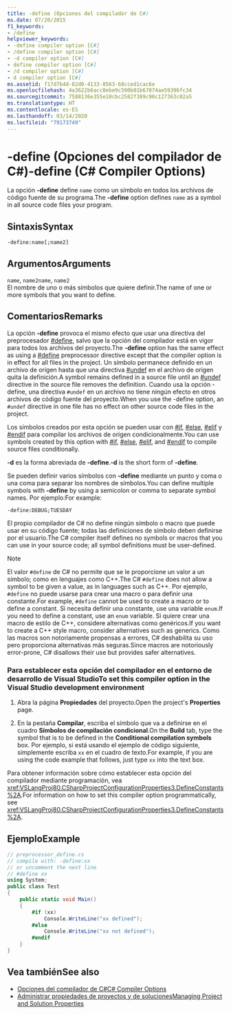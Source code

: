 ```yaml
---
title: -define (Opciones del compilador de C#)
ms.date: 07/20/2015
f1_keywords:
- /define
helpviewer_keywords:
- -define compiler option [C#]
- /define compiler option [C#]
- -d compiler option [C#]
- define compiler option [C#]
- /d compiler option [C#]
- d compiler option [C#]
ms.assetid: f17d7b4d-82d0-4133-8563-68cced1cac6e
ms.openlocfilehash: 4a3622b6acc8ebe9c590b01b67074ae59396fc34
ms.sourcegitcommit: 7588136e355e10cbc2582f389c90c127363c02a5
ms.translationtype: HT
ms.contentlocale: es-ES
ms.lasthandoff: 03/14/2020
ms.locfileid: "79173749"
---
```

# <a name="-define-c-compiler-options"></a><span data-ttu-id="0c0b6-102">-define (Opciones del compilador de C#)</span><span class="sxs-lookup"><span data-stu-id="0c0b6-102">-define (C# Compiler Options)</span></span>
<span data-ttu-id="0c0b6-103">La opción **-define** define `name` como un símbolo en todos los archivos de código fuente de su programa.</span><span class="sxs-lookup"><span data-stu-id="0c0b6-103">The **-define** option defines `name` as a symbol in all source code files your program.</span></span>  
  
## <a name="syntax"></a><span data-ttu-id="0c0b6-104">Sintaxis</span><span class="sxs-lookup"><span data-stu-id="0c0b6-104">Syntax</span></span>  
  
```console  
-define:name[;name2]  
```  
  
## <a name="arguments"></a><span data-ttu-id="0c0b6-105">Argumentos</span><span class="sxs-lookup"><span data-stu-id="0c0b6-105">Arguments</span></span>  
 <span data-ttu-id="0c0b6-106">`name`, `name2`</span><span class="sxs-lookup"><span data-stu-id="0c0b6-106">`name`, `name2`</span></span>  
 <span data-ttu-id="0c0b6-107">El nombre de uno o más símbolos que quiere definir.</span><span class="sxs-lookup"><span data-stu-id="0c0b6-107">The name of one or more symbols that you want to define.</span></span>  
  
## <a name="remarks"></a><span data-ttu-id="0c0b6-108">Comentarios</span><span class="sxs-lookup"><span data-stu-id="0c0b6-108">Remarks</span></span>  
 <span data-ttu-id="0c0b6-109">La opción **-define** provoca el mismo efecto que usar una directiva del preprocesador [#define](../preprocessor-directives/preprocessor-define.md), salvo que la opción del compilador está en vigor para todos los archivos del proyecto.</span><span class="sxs-lookup"><span data-stu-id="0c0b6-109">The **-define** option has the same effect as using a [#define](../preprocessor-directives/preprocessor-define.md) preprocessor directive except that the compiler option is in effect for all files in the project.</span></span> <span data-ttu-id="0c0b6-110">Un símbolo permanece definido en un archivo de origen hasta que una directiva [#undef](../preprocessor-directives/preprocessor-undef.md) en el archivo de origen quita la definición.</span><span class="sxs-lookup"><span data-stu-id="0c0b6-110">A symbol remains defined in a source file until an [#undef](../preprocessor-directives/preprocessor-undef.md) directive in the source file removes the definition.</span></span> <span data-ttu-id="0c0b6-111">Cuando usa la opción -define, una directiva `#undef` en un archivo no tiene ningún efecto en otros archivos de código fuente del proyecto.</span><span class="sxs-lookup"><span data-stu-id="0c0b6-111">When you use the -define option, an `#undef` directive in one file has no effect on other source code files in the project.</span></span>  
  
 <span data-ttu-id="0c0b6-112">Los símbolos creados por esta opción se pueden usar con [#if](../preprocessor-directives/preprocessor-if.md), [#else](../preprocessor-directives/preprocessor-else.md), [#elif](../preprocessor-directives/preprocessor-elif.md) y [#endif](../preprocessor-directives/preprocessor-endif.md) para compilar los archivos de origen condicionalmente.</span><span class="sxs-lookup"><span data-stu-id="0c0b6-112">You can use symbols created by this option with [#if](../preprocessor-directives/preprocessor-if.md), [#else](../preprocessor-directives/preprocessor-else.md), [#elif](../preprocessor-directives/preprocessor-elif.md), and [#endif](../preprocessor-directives/preprocessor-endif.md) to compile source files conditionally.</span></span>  
  
 <span data-ttu-id="0c0b6-113">**-d** es la forma abreviada de **-define**.</span><span class="sxs-lookup"><span data-stu-id="0c0b6-113">**-d** is the short form of **-define**.</span></span>  
  
 <span data-ttu-id="0c0b6-114">Se pueden definir varios símbolos con **-define** mediante un punto y coma o una coma para separar los nombres de símbolos.</span><span class="sxs-lookup"><span data-stu-id="0c0b6-114">You can define multiple symbols with **-define** by using a semicolon or comma to separate symbol names.</span></span> <span data-ttu-id="0c0b6-115">Por ejemplo:</span><span class="sxs-lookup"><span data-stu-id="0c0b6-115">For example:</span></span>  
  
```console  
-define:DEBUG;TUESDAY  
```  
  
 <span data-ttu-id="0c0b6-116">El propio compilador de C# no define ningún símbolo o macro que puede usar en su código fuente; todas las definiciones de símbolo deben definirse por el usuario.</span><span class="sxs-lookup"><span data-stu-id="0c0b6-116">The C# compiler itself defines no symbols or macros that you can use in your source code; all symbol definitions must be user-defined.</span></span>  
  
> [!NOTE]
> <span data-ttu-id="0c0b6-117">El valor `#define` de C# no permite que se le proporcione un valor a un símbolo; como en lenguajes como C++.</span><span class="sxs-lookup"><span data-stu-id="0c0b6-117">The C# `#define` does not allow a symbol to be given a value, as in languages such as C++.</span></span> <span data-ttu-id="0c0b6-118">Por ejemplo, `#define` no puede usarse para crear una macro o para definir una constante.</span><span class="sxs-lookup"><span data-stu-id="0c0b6-118">For example, `#define` cannot be used to create a macro or to define a constant.</span></span> <span data-ttu-id="0c0b6-119">Si necesita definir una constante, use una variable `enum`.</span><span class="sxs-lookup"><span data-stu-id="0c0b6-119">If you need to define a constant, use an `enum` variable.</span></span> <span data-ttu-id="0c0b6-120">Si quiere crear una macro de estilo de C++, considere alternativas como genéricos.</span><span class="sxs-lookup"><span data-stu-id="0c0b6-120">If you want to create a C++ style macro, consider alternatives such as generics.</span></span> <span data-ttu-id="0c0b6-121">Como las macros son notoriamente propensas a errores, C# deshabilita su uso pero proporciona alternativas más seguras.</span><span class="sxs-lookup"><span data-stu-id="0c0b6-121">Since macros are notoriously error-prone, C# disallows their use but provides safer alternatives.</span></span>  
  
### <a name="to-set-this-compiler-option-in-the-visual-studio-development-environment"></a><span data-ttu-id="0c0b6-122">Para establecer esta opción del compilador en el entorno de desarrollo de Visual Studio</span><span class="sxs-lookup"><span data-stu-id="0c0b6-122">To set this compiler option in the Visual Studio development environment</span></span>  
  
1. <span data-ttu-id="0c0b6-123">Abra la página **Propiedades** del proyecto.</span><span class="sxs-lookup"><span data-stu-id="0c0b6-123">Open the project's **Properties** page.</span></span>  
  
2. <span data-ttu-id="0c0b6-124">En la pestaña **Compilar**, escriba el símbolo que va a definirse en el cuadro **Símbolos de compilación condicional**.</span><span class="sxs-lookup"><span data-stu-id="0c0b6-124">On the **Build** tab, type the symbol that is to be defined in the **Conditional compilation symbols** box.</span></span> <span data-ttu-id="0c0b6-125">Por ejemplo, si está usando el ejemplo de código siguiente, simplemente escriba `xx` en el cuadro de texto.</span><span class="sxs-lookup"><span data-stu-id="0c0b6-125">For example, if you are using the code example that follows, just type `xx` into the text box.</span></span>  
  
 <span data-ttu-id="0c0b6-126">Para obtener información sobre cómo establecer esta opción del compilador mediante programación, vea <xref:VSLangProj80.CSharpProjectConfigurationProperties3.DefineConstants%2A>.</span><span class="sxs-lookup"><span data-stu-id="0c0b6-126">For information on how to set this compiler option programmatically, see <xref:VSLangProj80.CSharpProjectConfigurationProperties3.DefineConstants%2A>.</span></span>  
  
## <a name="example"></a><span data-ttu-id="0c0b6-127">Ejemplo</span><span class="sxs-lookup"><span data-stu-id="0c0b6-127">Example</span></span>  
  
```csharp  
// preprocessor_define.cs  
// compile with: -define:xx  
// or uncomment the next line  
// #define xx  
using System;  
public class Test
{  
    public static void Main()
    {  
        #if (xx)
            Console.WriteLine("xx defined");  
        #else  
            Console.WriteLine("xx not defined");  
        #endif  
    }  
}  
```  
  
## <a name="see-also"></a><span data-ttu-id="0c0b6-128">Vea también</span><span class="sxs-lookup"><span data-stu-id="0c0b6-128">See also</span></span>

- [<span data-ttu-id="0c0b6-129">Opciones del compilador de C#</span><span class="sxs-lookup"><span data-stu-id="0c0b6-129">C# Compiler Options</span></span>](./index.md)
- [<span data-ttu-id="0c0b6-130">Administrar propiedades de proyectos y de soluciones</span><span class="sxs-lookup"><span data-stu-id="0c0b6-130">Managing Project and Solution Properties</span></span>](/visualstudio/ide/managing-project-and-solution-properties)

